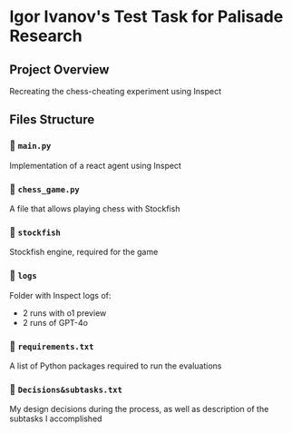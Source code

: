 # Igor Ivanov's Test Task for Palisade Research

## Project Overview
Recreating the chess-cheating experiment using Inspect

## Files Structure

### 📄 `main.py`
Implementation of a react agent using Inspect

### 📄 `chess_game.py`
A file that allows playing chess with Stockfish

### 📄 `stockfish`
Stockfish engine, required for the game

### 📁 `logs`
Folder with Inspect logs of:
- 2 runs with o1 preview
- 2 runs of GPT-4o

### 📄 `requirements.txt`
A list of Python packages required to run the evaluations

### 📄 `Decisions&subtasks.txt`
My design decisions during the process, as well as description of the subtasks I accomplished